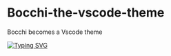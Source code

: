 # Bocchi-the-vscode-theme
 Bocchi becomes a Vscode theme

[![Typing SVG](https://readme-typing-svg.demolab.com?font=Fira+Code&pause=1000&width=435&lines=WORK+IN+PROGRESS)](https://git.io/typing-svg)